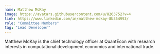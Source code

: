 ```yaml
---
name: Matthew McKay
image: https://avatars.githubusercontent.com/u/8263752?v=4
link: https://www.linkedin.com/in/matthew-mckay-8b354993/
role: "Committee Members"
tag: "Lead Developer"
---
```

Matthew McKay is the chief technology officer at QuantEcon with research interests in computational development economics and international trade.
